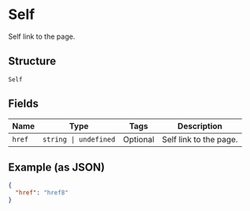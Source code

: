 
# Self

Self link to the page.

## Structure

`Self`

## Fields

| Name | Type | Tags | Description |
|  --- | --- | --- | --- |
| `href` | `string \| undefined` | Optional | Self link to the page. |

## Example (as JSON)

```json
{
  "href": "href8"
}
```

